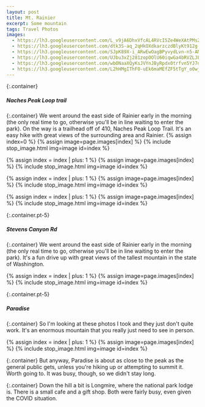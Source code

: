 ```yaml
---
layout: post
title: Mt. Rainier
excerpt: Some mountain
tags: Travel Photos
images:
  - https://lh3.googleusercontent.com/L_v9jA6DhxVfcAL4RVcI5Ze4WeXAtPMsZmjsmpGrIg7ahhcCmpQniMWHxwI4sK0jxWYEq0k6EAvI-so6V8zv0VyZTHTD81ywzRY5Gn22fYo2qd1T2FANR97HGiizoOCIC7AEyVJuXXo=w2400
  - https://lh3.googleusercontent.com/dtk3S-aq_2qHkOXdkarzczdBlyKt912g-hI3StT-t6Cu_E97AurixOeSJariYHUBi9f4NoJGeyzblHU2v0r8_gkkCdlqKhzt87ECyqxag_JH2k4Xr0bEr5fjYbgWnuHDLg-hs0G8Wf8=w2400
  - https://lh3.googleusercontent.com/SJpK89X-i_ARwEwOagBPyvydLvn-n5-AMdeqIJ27CROzt5p3LF1SCYSBEo529s4HuUZKXmc5rlcOfrNtFDWCkDTaQGo04XWKMCkWDWCpn7SYFPOoE073G-IFzu7PwI39w33QoZ7-Bcc=w2400
  - https://lh3.googleusercontent.com/UJbu3xZj281zopOOlU60iqwGa4bRVZLJLtvUKJ0essUaOEk5EAZxOIcC0yA58JCV6foRJnRXCFwGUcRbjchM030GK5QMtSAC7iNA6Z6WK1w40scBR4QGdRYfj3goASD48eW_MW75my8=w2400
  - https://lh3.googleusercontent.com/wbONaaXQyKsJVYnJByRpdx0trfvn5YJ7dIrbMmIQC1lMn4c1AD1dKm2MkuSrgv7eYF32jXnmHo2XwQF1WOn0C6zK9Z-M7fPc0GExmwE7x23LPz5VtNkwxJtmMVG5Kelb29cAMWKxamY=w2400
  - https://lh3.googleusercontent.com/L2hHMgIThFO-uEk6maMEfZF5tTgY_o0wjr5bbpvhxcIyxpmusdt2IBXP8xvPhpRQAW6OlLk4G2toSFAZRVx44sfeeEm32XGwKQ8DpmZi4528KqKzKnqM9MSqEEZd5_3VKHmIewZMHy4=w2400
---
```

{:.container}
##### Naches Peak Loop trail

{:.container}
We went around the east side of Rainier early in the morning (the only real time to go, otherwise you'll be in line waiting to enter the park). On the way is a trailhead off of 410, Naches Peak Loop Trail. It's an easy hike with great views of the surrounding area and Rainier.
{% assign index=0 %}
{% assign image=page.images[index] %}
{% 
  include stop_image.html 
  img=image
  id=index
%}

{% assign index = index | plus: 1 %}
{% assign image=page.images[index] %}
{% 
  include stop_image.html 
  img=image
  id=index
%}

{% assign index = index | plus: 1 %}
{% assign image=page.images[index] %}
{% 
  include stop_image.html 
  img=image
  id=index
%}

{% assign index = index | plus: 1 %}
{% assign image=page.images[index] %}
{% 
  include stop_image.html 
  img=image
  id=index
%}

{:.container.pt-5}
##### Stevens Canyon Rd

{:.container}
We went around the east side of Rainier early in the morning (the only real time to go, otherwise you'll be in line waiting to enter the park). It's a fun drive up with great views of the tallest mountain in the state of Washington.

{% assign index = index | plus: 1 %}
{% assign image=page.images[index] %}
{% 
  include stop_image.html 
  img=image
  id=index
%}

{:.container.pt-5}
##### Paradise

{:.container}
So I'm looking at these photos I took and they just don't quite work. It's an enormous mountain that you really just need to see in person.

{% assign index = index | plus: 1 %}
{% assign image=page.images[index] %}
{% 
  include stop_image.html 
  img=image
  id=index
%}

{:.container}
But anyway, Paradise is about as close to the peak as the general public gets, unless you're hiking up or attempting to summit it. Worth going to. It was busy, though, so we didn't stay long.

{:.container}
Down the hill a bit is Longmire, where the national park lodge is. There is a small cafe and a gift shop. Both were fairly busy, even given the COVID situation.